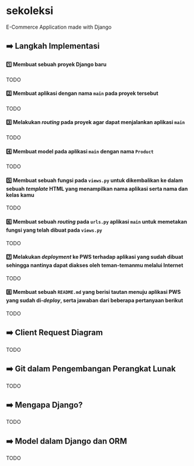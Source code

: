 # sekoleksi

E-Commerce Application made with Django

## ➡️ Langkah Implementasi

#### :one: Membuat sebuah proyek Django baru
TODO

#### :two: Membuat aplikasi dengan nama `main` pada proyek tersebut
TODO

#### :three: Melakukan _routing_ pada proyek agar dapat menjalankan aplikasi `main`
TODO

#### :four: Membuat model pada aplikasi `main` dengan nama `Product`
TODO

#### :five: Membuat sebuah fungsi pada `views.py` untuk dikembalikan ke dalam sebuah _template_ HTML yang menampilkan nama aplikasi serta nama dan kelas kamu
TODO

#### :six: Membuat sebuah _routing_ pada `urls.py` aplikasi `main` untuk memetakan fungsi yang telah dibuat pada `views.py`
TODO

#### :seven: Melakukan _deployment_ ke PWS terhadap aplikasi yang sudah dibuat sehingga nantinya dapat diakses oleh teman-temanmu melalui Internet
TODO

#### :eight: Membuat sebuah `README.md` yang berisi tautan menuju aplikasi PWS yang sudah di-_deploy_, serta jawaban dari beberapa pertanyaan berikut
TODO

## ➡️ Client Request Diagram
TODO

## ➡️ Git dalam Pengembangan Perangkat Lunak
TODO

## ➡️ Mengapa Django?
TODO

## ➡️ Model dalam Django dan ORM
TODO
